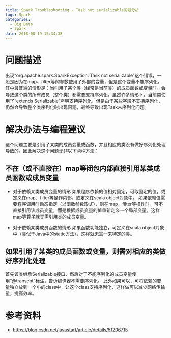 ```yaml
---
title: Spark Troubleshooting - Task not serializable问题分析
tags: Spark
categories:
  - Big Data
  - Spark
date: 2018-08-19 15:34:38
---
```



# 问题描述
出现“org.apache.spark.SparkException: Task not serializable”这个错误，一般是因为在map、filter等的参数使用了外部的变量，但是这个变量不能序列化。其中最普遍的情形是：当引用了某个类（经常是当前类）的成员函数或变量时，会导致这个类的所有成员（整个类）都需要支持序列化。虽然许多情形下，当前类使用了“extends Serializable”声明支持序列化，但是由于某些字段不支持序列化，仍然会导致整个类序列化时出现问题，最终导致出现Task未序列化问题。

# 解决办法与编程建议
这个问题主要是引用了某类的成员变量或函数，并且相应的类没有做好序列化处理导致的。因此解决这个问题无非以下两种方法：

## 不在（或不直接在）map等闭包内部直接引用某类成员函数或成员变量

* 对于依赖某类成员变量的情形
如果程序依赖的值相对固定，可取固定的值，或定义在map、filter等操作内部，或定义在scala object对象中。
如果依赖值需要程序调用时动态指定（以函数参数形式），则在map、filter等操作时，可不直接引用该成员变量，而是根据成员变量的值重新定义一个局部变量，这样map等算子就无需引用类的成员变量。

* 对于依赖某类成员函数的情形
如果函数功能独立，可定义在scala object对象中（类似于Java中的static方法），这样就无需一来特定的类。

## 如果引用了某类的成员函数或变量，则需对相应的类做好序列化处理

首先该类继承Serializable接口，然后对于不能序列化的成员变量使用“@transent”标注，告诉编译器不需要序列化。 此外如果可以，可将依赖的变量独立放到一个小的class中，让这个class支持序列化，这样做可以减少网络传输量，提高效率。


# 参考资料
* https://blog.csdn.net/javastart/article/details/51206715


